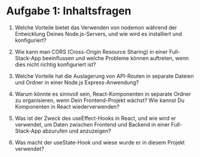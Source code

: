 # Aufgabe 1: Inhaltsfragen

1. Welche Vorteile bietet das Verwenden von nodemon während der Entwicklung Deines Node.js-Servers, und wie wird es installiert und konfiguriert?

2. Wie kann man CORS (Cross-Origin Resource Sharing) in einer Full-Stack-App beeinflussen und welche Probleme können auftreten, wenn dies nicht richtig konfiguriert ist?

3. Welche Vorteile hat die Auslagerung von API-Routen in separate Dateien und Ordner in einer Node.js Express-Anwendung?

4. Warum könnte es sinnvoll sein, React-Komponenten in separate Ordner zu organisieren, wenn Dein Frontend-Projekt wächst? Wie kannst Du Komponenten in React wiederverwenden?

5. Was ist der Zweck des useEffect-Hooks in React, und wie wird er verwendet, um Daten zwischen Frontend und Backend in einer Full-Stack-App abzurufen und anzuzeigen?

6. Was macht der useState-Hook und wiese wurde er in diesem Projekt verwendet?
